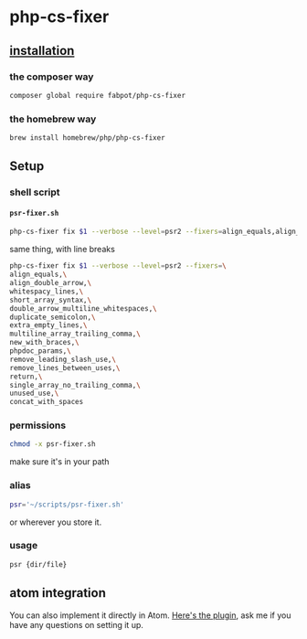 # php-cs-fixer

## [installation](https://github.com/FriendsOfPHP/PHP-CS-Fixer)

### the composer way

```sh
composer global require fabpot/php-cs-fixer
```

### the homebrew way

```sh
brew install homebrew/php/php-cs-fixer
```

## Setup

### shell script

#### ```psr-fixer.sh```

```bash
php-cs-fixer fix $1 --verbose --level=psr2 --fixers=align_equals,align_double_arrow,whitespacy_lines,short_array_syntax,double_arrow_multiline_whitespaces,duplicate_semicolon,extra_empty_lines,multiline_array_trailing_comma,new_with_braces,phpdoc_params,remove_leading_slash_use,remove_lines_between_uses,return,single_array_no_trailing_comma,unused_use,concat_with_spaces
```

same thing, with line breaks

```bash
php-cs-fixer fix $1 --verbose --level=psr2 --fixers=\
align_equals,\
align_double_arrow,\
whitespacy_lines,\
short_array_syntax,\
double_arrow_multiline_whitespaces,\
duplicate_semicolon,\
extra_empty_lines,\
multiline_array_trailing_comma,\
new_with_braces,\
phpdoc_params,\
remove_leading_slash_use,\
remove_lines_between_uses,\
return,\
single_array_no_trailing_comma,\
unused_use,\
concat_with_spaces
```

### permissions

```sh
chmod -x psr-fixer.sh
```

make sure it's in your path

### alias

```sh
psr='~/scripts/psr-fixer.sh'
```

or wherever you store it.

### usage

```sh
psr {dir/file}
```

## atom integration

You can also implement it directly in Atom. [Here's the plugin](https://atom.io/packages/php-cs-fixer), ask me if you have any questions on setting it up.
